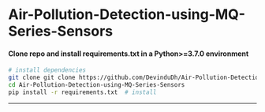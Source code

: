 # Air-Pollution-Detection-using-MQ-Series-Sensors
 
#### Clone repo and install requirements.txt in a Python>=3.7.0 environment

``` bash
# install dependencies
git clone git clone https://github.com/DevinduDh/Air-Pollution-Detection-using-MQ-Series-Sensors.git
cd Air-Pollution-Detection-using-MQ-Series-Sensors
pip install -r requirements.txt  # install

```

---
